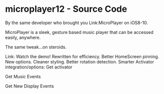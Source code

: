 # microplayer12 - Source Code

By the same developer who brought you Link:MicroPlayer on iOS8-10.

MicroPlayer is a sleek, gesture based music player that can be accessed easily, anywhere.

The same tweak...on steroids.

Link: Watch the demo!
Rewritten for efficiency.
Better HomeScreen pinning.
New options.
Cleaner styling.
Better rotation detection.
Smarter Activator integration/options:
Get activator

Get Music Events

Get New Display Events
